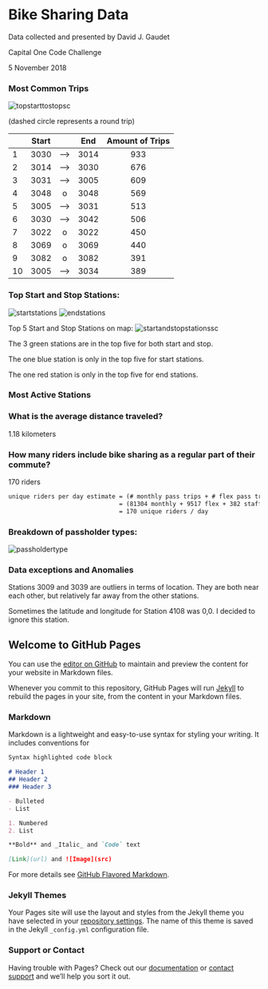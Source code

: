 # Bike Sharing Data
Data collected and presented by David J. Gaudet

Capital One Code Challenge

5 November 2018

### Most Common Trips

![topstarttostopsc](https://user-images.githubusercontent.com/36459447/48036734-a5729180-e137-11e8-9e57-944ac3b9371a.PNG)

(dashed circle represents a round trip)

|       | Start |     |  End  | Amount of Trips |
|-------|:-----:|:---:|:-----:|:---------------:|
|   1   |  3030 | --> |  3014 |             933 |
|   2   | 3014  | --> | 3030 | 676 |
|   3   | 3031  | --> | 3005 | 609 |
|   4   | 3048  |  o  | 3048 | 569 |
|   5   | 3005  | --> | 3031 | 513 |
|   6   | 3030  | --> | 3042 | 506 |
|   7   | 3022  |  o  | 3022 | 450 |
|   8   | 3069  |  o  | 3069 | 440 |
|   9   | 3082  |  o  | 3082 | 391 |
|   10  | 3005  | --> | 3034 | 389 |

### Top Start and Stop Stations:

![startstations](https://user-images.githubusercontent.com/36459447/47973206-3468a680-e071-11e8-85d4-f548e5fd4825.PNG)
![endstations](https://user-images.githubusercontent.com/36459447/47974378-5d8c3580-e077-11e8-9794-5d97d1c00695.PNG)

Top 5 Start and Stop Stations on map:
![startandstopstationssc](https://user-images.githubusercontent.com/36459447/48035794-84a83d00-e133-11e8-9e3f-110c0d8cce42.JPG)

The 3 green stations are in the top five for both start and stop.

The one blue station is only in the top five for start stations.

The one red station is only in the top five for end stations.

### Most Active Stations 



### What is the average distance traveled? 
1.18 kilometers
### How many riders include bike sharing as a regular part of their commute?
170 riders
```markdown
unique riders per day estimate = (# monthly pass trips + # flex pass trips + # staff annual trips)/(# days x typical # of trips)
                               = (81304 monthly + 9517 flex + 382 staff) / (268 days x 2 trips)
                               = 170 unique riders / day
```
### Breakdown of passholder types:

![passholdertype](https://user-images.githubusercontent.com/36459447/47974723-e8b9fb00-e078-11e8-9fbd-74b61cf4b7a4.PNG)

### Data exceptions and Anomalies

Stations 3009 and 3039 are outliers in terms of location. They are both near each other, 
but relatively far away from the other stations. 

Sometimes the latitude and longitude for Station 4108 was 0,0. I decided to ignore this station.



## Welcome to GitHub Pages

You can use the [editor on GitHub](https://github.com/Davidg5/Davidg5.github.io/edit/master/index.md) to maintain and preview the content for your website in Markdown files.

Whenever you commit to this repository, GitHub Pages will run [Jekyll](https://jekyllrb.com/) to rebuild the pages in your site, from the content in your Markdown files.

### Markdown

Markdown is a lightweight and easy-to-use syntax for styling your writing. It includes conventions for

```markdown
Syntax highlighted code block

# Header 1
## Header 2
### Header 3

- Bulleted
- List

1. Numbered
2. List

**Bold** and _Italic_ and `Code` text

[Link](url) and ![Image](src)
```

For more details see [GitHub Flavored Markdown](https://guides.github.com/features/mastering-markdown/).

### Jekyll Themes

Your Pages site will use the layout and styles from the Jekyll theme you have selected in your [repository settings](https://github.com/Davidg5/Davidg5.github.io/settings). The name of this theme is saved in the Jekyll `_config.yml` configuration file.

### Support or Contact

Having trouble with Pages? Check out our [documentation](https://help.github.com/categories/github-pages-basics/) or [contact support](https://github.com/contact) and we’ll help you sort it out.
